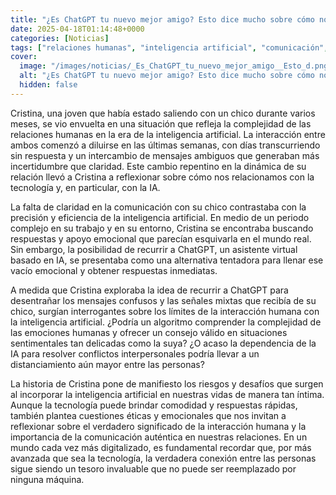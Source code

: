 ```yaml
---
title: "¿Es ChatGPT tu nuevo mejor amigo? Esto dice mucho sobre cómo nos relacionamos con la IA (y sus riesgos)"
date: 2025-04-18T01:14:48+0000
categories: [Noticias]
tags: ["relaciones humanas", "inteligencia artificial", "comunicación", "tecnología", "ChatGPT", "interacción humana", "emociones humanas."]
cover:
  image: "/images/noticias/_Es_ChatGPT_tu_nuevo_mejor_amigo__Esto_d.png"
  alt: "¿Es ChatGPT tu nuevo mejor amigo? Esto dice mucho sobre cómo nos relacionamos con la IA (y sus riesgos)"
  hidden: false
---
```


Cristina, una joven que había estado saliendo con un chico durante varios meses, se vio envuelta en una situación que refleja la complejidad de las relaciones humanas en la era de la inteligencia artificial. La interacción entre ambos comenzó a diluirse en las últimas semanas, con días transcurriendo sin respuesta y un intercambio de mensajes ambiguos que generaban más incertidumbre que claridad. Este cambio repentino en la dinámica de su relación llevó a Cristina a reflexionar sobre cómo nos relacionamos con la tecnología y, en particular, con la IA.

La falta de claridad en la comunicación con su chico contrastaba con la precisión y eficiencia de la inteligencia artificial. En medio de un periodo complejo en su trabajo y en su entorno, Cristina se encontraba buscando respuestas y apoyo emocional que parecían esquivarla en el mundo real. Sin embargo, la posibilidad de recurrir a ChatGPT, un asistente virtual basado en IA, se presentaba como una alternativa tentadora para llenar ese vacío emocional y obtener respuestas inmediatas.

A medida que Cristina exploraba la idea de recurrir a ChatGPT para desentrañar los mensajes confusos y las señales mixtas que recibía de su chico, surgían interrogantes sobre los límites de la interacción humana con la inteligencia artificial. ¿Podría un algoritmo comprender la complejidad de las emociones humanas y ofrecer un consejo válido en situaciones sentimentales tan delicadas como la suya? ¿O acaso la dependencia de la IA para resolver conflictos interpersonales podría llevar a un distanciamiento aún mayor entre las personas?

La historia de Cristina pone de manifiesto los riesgos y desafíos que surgen al incorporar la inteligencia artificial en nuestras vidas de manera tan íntima. Aunque la tecnología puede brindar comodidad y respuestas rápidas, también plantea cuestiones éticas y emocionales que nos invitan a reflexionar sobre el verdadero significado de la interacción humana y la importancia de la comunicación auténtica en nuestras relaciones. En un mundo cada vez más digitalizado, es fundamental recordar que, por más avanzada que sea la tecnología, la verdadera conexión entre las personas sigue siendo un tesoro invaluable que no puede ser reemplazado por ninguna máquina.
